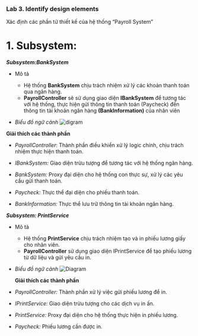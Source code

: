 
### Lab 3. Identify design elements ###
Xác định các phần tử thiết kế của hệ thống “Payroll System”

# 1. Subsystem: 

***Subsystem:BankSystem***
* Mô tả
     - Hệ thống **BankSystem** chịu trách nhiệm xử lý các khoản thanh toán qua ngân hàng.
     - **PayrollController** sẽ sử dụng giao diện **IBankSystem** để tương tác với hệ thống, thực hiện gửi thông tin thanh toán (Paycheck) đến thông tin tài khoản ngân hàng **(BankInformation)** của nhân viên

* *Biểu đồ ngữ cảnh*
  ![digram](https://www.planttext.com/api/plantuml/png/h591JiCm4Bpx5QjUsaf4lKTHL84uv5QH5opEjhNYs97NgOY0bt7WINo1s4bf85SkbhqpdfbT--lZSyyUdUyQBRXMfaM73RGeQpnHwNjDu4XwD2TDGgpXmHhlh0QfaJc50_R3IKzLJKv4O5c7B9FZ8S_XLG3iTk0wCpX5ucOhteDyOJov8qfAeRX7KvSzUsg4kfRdrIW3K55hMVaD3fxoJBAEgUBk3eQBDjn88Qo5ELhNe5VMR5EuM5MDhcNtpAFamTcNVYHFrcC_CzSiunzw6-XJG_-IvD5uvVjnkiItOKQHmPeY7Xq7_YtRJ6_1MiCJwGZnMRKibc-J9FclmQQmgbHuzcjB3340mqNXIiofsLkIpCSrnuBiDVi2-9DQY3sPAlp2Rm000F__0m00)


 
**Giải thích các thành phần**

* *PayrollController*: Thành phần điều khiển xử lý logic chính, chịu trách nhiệm thực hiện thanh toán.</p>
* *IBankSystem:* Giao diện trừu tượng để tương tác với hệ thống ngân hàng.</p>
* *BankSystem:* Proxy đại diện cho hệ thống con thực sự, xử lý các yêu cầu gửi thanh toán.</p>
* *Paycheck:* Thực thể đại diện cho phiếu thanh toán.</p>
* *BankInformation:* Thực thể lưu trữ thông tin tài khoản ngân hàng.</p>


***Subsystem: PrintService***
* Mô tả
     - Hệ thống **PrintService** chịu trách nhiệm tạo và in phiếu lương giấy cho nhân viên.
     - **PayrollController** sử dụng giao diện IPrintService để tạo phiếu lương từ dữ liệu và gửi yêu cầu in.

 * *Biểu đồ ngữ cảnh*
   ![Diagram](https://www.planttext.com/api/plantuml/png/Z9B1JiCm38RlUGfh5xP3jNjLLPCGXzqg-WGXCrlKD8bYTw82dem3ZyGhaAGThEp2BRP_VxzjvUlZSqSi0m-z4THfwsMGFNYfEdd4baU3452nj4U3Gjp1lRCSd05b9549ZHnZPEQimI1ouJOFLQMceAxXLG1ijn066vsoSBqHxmc_jupXMIeiOTy4RRd5SDOAXRuKblcC0l0fjPRHLPrGTNck_DgKS7RwCC7RuOb6OkoX2UvbZAfhXtdmQtXLqK-BJotpxFyrVB2iUPnkzNkOh8jipDMCpEf7D9AritJIdiJj1OkY_hDy2Ij2Uw1qnKmbOBSIIr7rLXJBJPVrXBrC9SGkyj9V-0O00F__0m00)

   **Giải thích các thành phần**

* *PayrollController:* Thành phần xử lý việc gửi phiếu lương để in.
* *IPrintService:* Giao diện trừu tượng cho các dịch vụ in ấn.
* *PrintService:* Proxy đại diện cho hệ thống thực hiện in phiếu lương.
* *Paycheck:* Phiếu lương cần được in.
